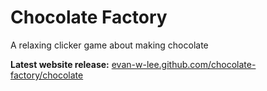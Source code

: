 # Chocolate Factory
A relaxing clicker game about making chocolate

**Latest website release:** 
<a href="https://evan-w-lee.github.com/chocolate-factory/chocolate">evan-w-lee.github.com/chocolate-factory/chocolate</a>
